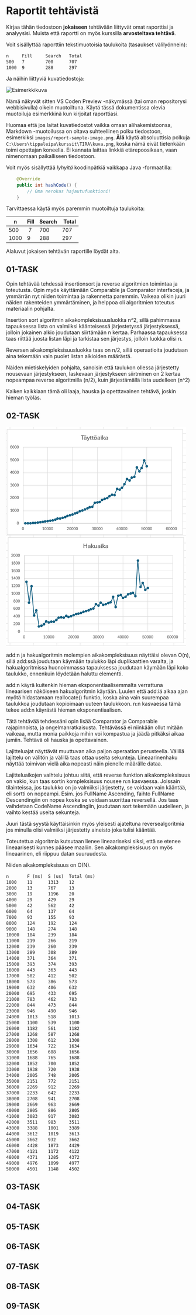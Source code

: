 # Raportit tehtävistä

Kirjaa tähän tiedostoon **jokaiseen** tehtävään liittyvät omat raporttisi ja analyysisi. Muista että raportti on myös kurssilla **arvosteltava tehtävä**.

Voit sisällyttää raporttiin tekstimuotoisia taulukoita (tasaukset välilyönnein):

```
n     Fill     Search   Total
500   7        700      707
1000  9        288      297
```

Ja näihin liittyviä kuvatiedostoja:

![Esimerkkikuva](report-sample-image.png)

Nämä näkyvät sitten VS Coden Preview -näkymässä (tai oman repositorysi webbisivulla) oikein muotoiltuna. Käytä tässä dokumentissa olevia muotoiluja esimerkkinä kun kirjoitat raporttiasi.

Huomaa että jos laitat kuvatiedostot vaikka omaan alihakemistoonsa, Markdown -muotoilussa on oltava suhteellinen polku tiedostoon, esimerkiksi `images/report-sample-image.png`. **Älä** käytä absoluuttisia polkuja `C:\Users\tippaleipa\kurssit\TIRA\kuva.png`, koska nämä eivät tietenkään toimi opettajan koneella. Ei kannata laittaa linkkiä etärepoosikaan, vaan nimenomaan paikalliseen tiedostoon.

Voit myös sisällyttää _lyhyitä_ koodinpätkiä vaikkapa Java -formaatilla:

```Java
	@Override
	public int hashCode() {
		// Oma nerokas hajautufunktioni!
	}
```

Tarvittaessa käytä myös paremmin muotoiltuja taulukoita:

| n    | Fill | Search |  Total |
| ---- | ---- | ------ | ------ |
| 500  |  7   | 700    | 707    |
| 1000 | 9    | 288    | 297    |

Alaluvut jokaisen tehtävän raportille löydät alta.

## 01-TASK

Opin tehtävää tehdessä insertionsort ja reverse algoritmien toimintaa ja toteutusta.
Opin myös käyttämään Comparable ja Comparator interfaceja, ja ymmärrän nyt niiden toimintaa ja rakennetta paremmin.
Vaikeaa olikin juuri näiden rakenteiden ymmärtäminen, ja helppoa oli algoritmien toteutus materiaalin pohjalta.

Insertion sort algoritmin aikakompleksisuusluokka n^2, sillä pahimmassa tapauksessa lista on valmiiksi käänteisessä järjestetyssä järjestyksessä, jolloin jokainen alkio joudutaan siirtämään n kertaa. Parhaassa tapauksessa taas riittää juosta listan läpi ja tarkistaa sen järjestys, jolloin luokka olisi n.

Reversen aikakompleksisuusluokka taas on n/2, sillä operaatioita joudutaan aina tekemään vain puolet listan alkioiden määrästä.

Näiden mietiskelyiden pohjalta, sanoisin että taulukon ollessa järjestetty nousevaan järjestykseen, laskevaan järjestykseen siirtminen on 2 kertaa nopeampaa reverse algoritmilla (n/2), kuin järjestämällä lista uudelleen (n^2)

Kaiken kaikkiaan tämä oli laaja, hauska ja opetttavainen tehtävä, joskin hieman työläs.

## 02-TASK

![alt text](image.png)

add:n ja hakualgoritmin molempien aikakompleksisuus näyttäisi olevan O(n), sillä add:ssä joudutaan käymään taulukko läpi duplikaattien varalta, ja hakualgoritmissa huonoimmassa tapauksessa joudutaan käymään läpi koko taulukko, ennenkuin löydetään haluttu elementti.

add:n käyrä kuitenkin hieman eksponentiaalisemmalta verrattuna lineaarisen näköiseen hakualgoritmin käyrään.
Luulen että add:iä alkaa ajan myötä hidastamaan reallocate() funktio, koska aina vain suurempaa taulukkoa joudutaan kopioimaan uuteen taulukkoon. n:n kasvaessa tämä tekee add:n käyrästä hieman eksponentiaalisen.

Tätä tehtävää tehdessäni opin lisää Comparator ja Comparable rajapinnoista, ja ongelmanratkaisusta. Tehtävässä ei niinkään ollut mitään vaikeaa, mutta monia paikkoja mihin voi kompastua ja jäädä pitkäksi aikaa jumiin. Tehtävä oli hauska ja opettavainen.

Lajitteluajat näyttävät muuttuvan aika paljon operaation perusteella. Välillä lajittelu on välitön ja välillä taas ottaa useita sekunteja. Lineaarinenhaku näyttää toimivan vielä aika nopeasti näin pienelle määrälle dataa.

Lajitteluaikojen vaihtelu johtuu siitä, että reverse funktion aikakompleksisuus on vakio, kun taas sortin kompleksisuus nousee n:n kasvaessa. Joissain tilainteissa, jos taulukko on jo valmiiksi järjestetty, se voidaan vain kääntää, eli sortti on nopeampi. Esim. jos FullName Ascending, faihto FullName Descendingiin on nopea koska se voidaan suorittaa reversellä. Jos taas vaihdetaan CodeName Ascendingiin, joudutaan sort tekemään uudelleen, ja vaihto kestää useita sekunteja.

Juuri tästä syystä käyttäisinkin myös yleisesti ajateltuna reversealgoritmia jos minulla olisi valmiiksi järjestetty aineisto joka tulisi kääntää.

Toteutettua algoritmia kutsutaan lienee lineaariseksi siksi, että se etenee lineaarisesti kunnes pääsee maaliin. Sen aikakompleksisuus on myös lineaarinen, eli riippuu datan suuruudesta.

Niiden aikakompleksisuus on O(N).

```
n       F (ms)  S (us)  Total (ms)
1000    11      1313    12
2000    13      767     13
3000    19      1196    20
4000    29      429     29
5000    42      562     42
6000    64      137     64
7000    93      155     93
8000    124     192     124
9000    148     274     148
10000   184     239     184
11000   219     266     219
12000   239     260     239
13000   289     308     289
14000   371     364     371
15000   393     374     393
16000   443     363     443
17000   502     412     502
18000   573     386     573
19000   632     406     632
20000   695     433     695
21000   783     462     783
22000   844     473     844
23000   946     490     946
24000   1013    518     1013
25000   1100    539     1100
26000   1182    561     1182
27000   1268    587     1268
28000   1308    612     1308
29000   1634    722     1634
30000   1656    688     1656
31000   1688    765     1688
32000   1852    700     1852
33000   1938    720     1938
34000   2005    748     2005
35000   2151    772     2151
36000   2269    912     2269
37000   2233    642     2233
38000   2708    941     2708
39000   2669    963     2669
40000   2805    886     2805
41000   3083    917     3083
42000   3511    983     3511
43000   3388    1001    3389
44000   3612    1019    3613
45000   3662    932     3662
46000   4428    1873    4429
47000   4121    1172    4122
48000   4371    1285    4372
49000   4976    1099    4977
50000   4501    1148    4502
```

## 03-TASK

## 04-TASK

## 05-TASK

## 06-TASK

## 07-TASK

## 08-TASK

## 09-TASK
